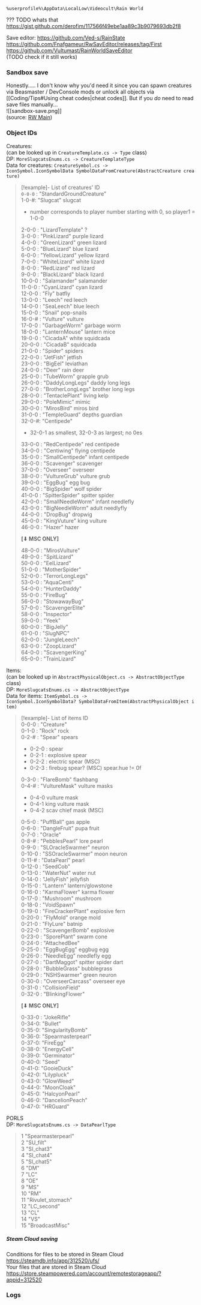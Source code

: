 `%userprofile%\AppData\LocalLow\Videocult\Rain World`

??? TODO whats that  
https://gist.github.com/derofim/117566f49ebe1aa89c3b9079693db2f8

Save editor: https://github.com/Ved-s/RainState  
https://github.com/Fnafgameur/RwSavEditor/releases/tag/First  
https://github.com/Vultumast/RainWorldSaveEditor  
(TODO check if it still works)

### Sandbox save

Honestly..... I don't know why you'd need it since you can spawn creatures via Beasmaster / DevConsole mods or unlock all objects via [[Coding/Tips#Using cheat codes|cheat codes]]. But if you *do* need to read save files manually...  
![[sandbox-save.png]]  
(source: [RW Main](https://discord.com/channels/291184728944410624/296133304632213504/505218239853363200))  
### Object IDs

Creatures:  
(can be looked up in `CreatureTemplate.cs -> Type` class)  
DP: `MoreSlugcatsEnums.cs -> CreatureTemplateType`  
Data for creatures: `CreatureSymbol.cs -> IconSymbol.IconSymbolData SymbolDataFromCreature(AbstractCreature creature)`

> [!example]- List of creatures' ID  
> `0-0-0` : "StandardGroundCreature"   
> 1-0-\#: "Slugcat" slugcat  
> - number corresponds to player number starting with 0, so player1 = 1-0-0
> 
> 2-0-0 : "LizardTemplate" ?   
> 3-0-0 : "PinkLizard" purple lizard   
> 4-0-0 : "GreenLizard" green lizard   
> 5-0-0 : "BlueLizard" blue lizard   
> 6-0-0 : "YellowLizard" yellow lizard   
> 7-0-0 : "WhiteLizard" white lizard   
> 8-0-0 : "RedLizard" red lizard   
> 9-0-0 : "BlackLizard" black lizard   
> 10-0-0 : "Salamander" salamander   
> 11-0-0 : "CyanLizard" cyan lizard   
> 12-0-0 : "Fly" batfly   
> 13-0-0 : "Leech" red leech   
> 14-0-0 : "SeaLeech" blue leech   
> 15-0-0 : "Snail" pop-snails   
> 16-0-\# : "Vulture" vulture  
> 17-0-0 : "GarbageWorm" garbage worm   
> 18-0-0 : "LanternMouse" lantern mice   
> 19-0-0 : "CicadaA" white squidcada   
> 20-0-0 : "CicadaB" squidcada   
> 21-0-0 : "Spider" spiders   
> 22-0-0 : "JetFish" jetfish   
> 23-0-0 : "BigEel" leviathan   
> 24-0-0 : "Deer" rain deer   
> 25-0-0 : "TubeWorm" grapple grub   
> 26-0-0 : "DaddyLongLegs" daddy long legs   
> 27-0-0 : "BrotherLongLegs" brother long legs   
> 28-0-0 : "TentaclePlant" living kelp   
> 29-0-0 : "PoleMimic" mimic   
> 30-0-0 : "MirosBird" miros bird   
> 31-0-0 : "TempleGuard" depths guardian   
> 32-0-\#: "Centipede"  
> - 32-0-1 as smallest, 32-0-3 as largest; no 0es
> 
> 33-0-0 : "RedCentipede" red centipede   
> 34-0-0 : "Centiwing" flying centipede   
> 35-0-0 : "SmallCentipede" infant centipede   
> 36-0-0 : "Scavenger" scavenger   
> 37-0-0 : "Overseer" overseer   
> 38-0-0 : "VultureGrub" vulture grub   
> 39-0-0 : "EggBug" egg bug   
> 40-0-0 : "BigSpider" wolf spider   
> 41-0-0 : "SpitterSpider" spitter spider   
> 42-0-0 : "SmallNeedleWorm" infant needlefly   
> 43-0-0 : "BigNeedleWorm" adult needlyfly   
> 44-0-0 : "DropBug" dropwig   
> 45-0-0 : "KingVuture" king vulture   
> 46-0-0 : "Hazer" hazer   
> 
>  **\[⬇ MSC ONLY]**  
>  
> 48-0-0 : "MirosVulture"  
> 49-0-0 : "SpitLizard"  
> 50-0-0 : "EelLizard"  
> 51-0-0 : "MotherSpider"  
> 52-0-0 : "TerrorLongLegs"  
> 53-0-0 : "AquaCenti"  
> 54-0-0 : "HunterDaddy"  
> 55-0-0 : "FireBug"  
> 56-0-0 : "StowawayBug"  
> 57-0-0 : "ScavengerElite"  
> 58-0-0 : "Inspector"  
> 59-0-0 : "Yeek"  
> 60-0-0 : "BigJelly"  
> 61-0-0 : "SlugNPC"  
> 62-0-0 : "JungleLeech"  
> 63-0-0 : "ZoopLizard"  
> 64-0-0 : "ScavengerKing"  
> 65-0-0 : "TrainLizard"

Items:  
(can be looked up in `AbstractPhysicalObject.cs -> AbstractObjectType` class)  
DP: `MoreSlugcatsEnums.cs -> AbstractObjectType`  
Data for items: `ItemSymbol.cs -> IconSymbol.IconSymbolData? SymbolDataFromItem(AbstractPhysicalObject item)`  
> [!example]- List of items ID  
> 0-0-0 : "Creature"  
> 0-1-0 : "Rock" rock   
> 0-2-\# : "Spear" spears  
> - 0-2-0 : spear   
> - 0-2-1 : explosive spear  
> - 0-2-2 : electric spear (MSC)  
> - 0-2-3 : firebug spear? (MSC) spear.hue != 0f  
>   
> 0-3-0 : "FlareBomb" flashbang   
> 0-4-\# : "VultureMask" vulture masks  
> - 0-4-0 vulture mask   
> - 0-4-1 king vulture mask  
> - 0-4-2 scav chief mask (MSC)   
>   
> 0-5-0 : "PuffBall" gas apple   
> 0-6-0 : "DangleFruit" pupa fruit   
> 0-7-0 : "Oracle"  
> 0-8-\# : "PebblesPearl" lore pearl   
> 0-9-0 : "SLOracleSwarmer" neuron   
> 0-10-0 : "SSOracleSwarmer" moon neuron   
> 0-11-# : "DataPearl" pearl   
> 0-12-0 : "SeedCob"  
> 0-13-0 : "WaterNut" water nut   
> 0-14-0 : "JellyFish" jellyfish   
> 0-15-0 : "Lantern" lantern/glowstone   
> 0-16-0 : "KarmaFlower" karma flower   
> 0-17-0 : "Mushroom" mushroom   
> 0-18-0 : "VoidSpawn"   
> 0-19-0 : "FireCrackerPlant" explosive fern   
> 0-20-0 : "FlyMold" orange mold   
> 0-21-0 : "FlyLure" batnip   
> 0-22-0 : "ScavengerBomb" explosive   
> 0-23-0 : "SporePlant" swarm cone  
> 0-24-0 : "AttachedBee"   
> 0-25-0 : "EggBugEgg" eggbug egg   
> 0-26-0 : "NeedleEgg" needlefly egg   
> 0-27-0 : "DartMaggot" spitter spider dart  
> 0-28-0 : "BubbleGrass" bubblegrass   
> 0-29-0 : "NSHSwarmer" green neuron   
> 0-30-0 : "OverseerCarcass" overseer eye  
> 0-31-0 : "CollisionField"  
> 0-32-0 : "BlinkingFlower"  
> 
>  **\[⬇ MSC ONLY]**  
>  
> 0-33-0 : "JokeRifle"  
> 0-34-0: "Bullet"  
> 0-35-0: "SingularityBomb"  
> 0-36-0: "Spearmasterpearl"  
> 0-37-0: "FireEgg"  
> 0-38-0: "EnergyCell"  
> 0-39-0: "Germinator"  
> 0-40-0: "Seed"  
> 0-41-0: "GooieDuck"  
> 0-42-0: "Lilypluck"  
> 0-43-0: "GlowWeed"  
> 0-44-0: "MoonCloak"  
> 0-45-0: "HalcyonPearl"  
> 0-46-0: "DancelionPeach"  
> 0-47-0: "HRGuard"

PORLS  
DP: `MoreSlugcatsEnums.cs -> DataPearlType`  
> 1 "Spearmasterpearl"  
> 2 "SU_filt"   
> 3 "SI_chat3"  
> 4 "SI_chat4"  
> 5 "SI_chat5"  
> 6 "DM"  
> 7 "LC"  
> 8 "OE"  
> 9 "MS"  
> 10 "RM"  
> 11 "Rivulet_stomach"  
> 12 "LC_second"  
> 13 "CL"   
> 14 "VS"  
> 15 "BroadcastMisc"  
##### Steam Cloud saving  
Conditions for files to be stored in Steam Cloud  
https://steamdb.info/app/312520/ufs/  
Your files that are stored in Steam Cloud  
https://store.steampowered.com/account/remotestorageapp/?appid=312520

### Logs  